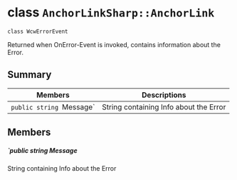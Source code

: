 # class `AnchorLinkSharp::AnchorLink` 

```
class WcwErrorEvent
```

Returned when OnError-Event is invoked, contains information about the Error.

## Summary

 Members                                | Descriptions                                
----------------------------------------|---------------------------------------------
`public string `Message` | String containing Info about the Error

## Members

##### `public string Message 

String containing Info about the Error
